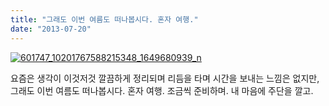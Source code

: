 ```yaml
---
title: "그래도 이번 여름도 떠나봅시다. 혼자 여행."
date: "2013-07-20"
---
```


[](http://lem0n.iptime.org/wordpress/archives/700/601747_10201767588215348_1649680939_n#main)[![601747_10201767588215348_1649680939_n](http://kimsungi.cafe24.com/wp-content/uploads/2013/07/601747_10201767588215348_1649680939_n.jpg)](http://kimsungi.cafe24.com/wp-content/uploads/2013/07/601747_10201767588215348_1649680939_n.jpg)

요즘은 생각이 이것저것 깔끔하게 정리되며 리듬을 타며 시간을 보내는 느낌은 없지만, 그래도 이번 여름도 떠나봅시다. 혼자 여행. 조금씩 준비하며. 내 마음에 주단을 깔고.
